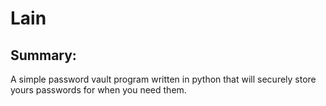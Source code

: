 <h1>Lain</h1>

<h2>Summary:</h2>
<p>A simple password vault program written in python that will securely store yours passwords for when you need them.</p>
